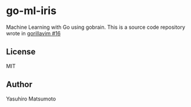 # go-ml-iris

Machine Learning with Go using gobrain. This is a source code repository wrote in [gorillavim #16](https://gorillavim.connpass.com/event/203451/)

## License

MIT

## Author

Yasuhiro Matsumoto
